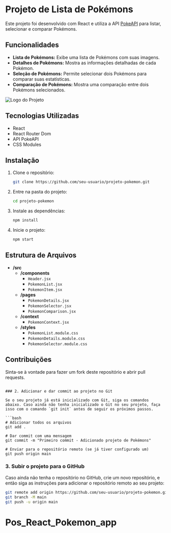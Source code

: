 # Projeto de Lista de Pokémons

Este projeto foi desenvolvido com React e utiliza a API [PokeAPI](https://pokeapi.co/) para listar, selecionar e comparar Pokémons.

## Funcionalidades
- **Lista de Pokémons:** Exibe uma lista de Pokémons com suas imagens.
- **Detalhes de Pokémons:** Mostra as informações detalhadas de cada Pokémon.
- **Seleção de Pokémons:** Permite selecionar dois Pokémons para comparar suas estatísticas.
- **Comparação de Pokémons:** Mostra uma comparação entre dois Pokémons selecionados.


![Logo do Projeto](./ph/assets/logo.png)



## Tecnologias Utilizadas
- React
- React Router Dom
- API PokeAPI
- CSS Modules

## Instalação
1. Clone o repositório:
   ```bash
   git clone https://github.com/seu-usuario/projeto-pokemon.git
   ```
2. Entre na pasta do projeto:
   ```bash
   cd projeto-pokemon
   ```
3. Instale as dependências:
   ```bash
   npm install
   ```
4. Inicie o projeto:
   ```bash
   npm start
   ```

## Estrutura de Arquivos
- **/src**
  - **/components**
    - `Header.jsx`
    - `PokemonList.jsx`
    - `PokemonItem.jsx`
  - **/pages**
    - `PokemonDetails.jsx`
    - `PokemonSelector.jsx`
    - `PokemonComparison.jsx`
  - **/context**
    - `PokemonContext.jsx`
  - **/styles**
    - `PokemonList.module.css`
    - `PokemonDetails.module.css`
    - `PokemonSelector.module.css`

## Contribuições
Sinta-se à vontade para fazer um fork deste repositório e abrir pull requests.
```

### 2. Adicionar e dar commit ao projeto no Git

Se o seu projeto já está inicializado com Git, siga os comandos abaixo. Caso ainda não tenha inicializado o Git no seu projeto, faça isso com o comando `git init` antes de seguir os próximos passos.

```bash
# Adicionar todos os arquivos
git add .

# Dar commit com uma mensagem
git commit -m "Primeiro commit - Adicionado projeto de Pokémons"

# Enviar para o repositório remoto (se já tiver configurado um)
git push origin main
```

### 3. Subir o projeto para o GitHub

Caso ainda não tenha o repositório no GitHub, crie um novo repositório, e então siga as instruções para adicionar o repositório remoto ao seu projeto:

```bash
git remote add origin https://github.com/seu-usuario/projeto-pokemon.git
git branch -M main
git push -u origin main
```

# Pos_React_Pokemon_app
